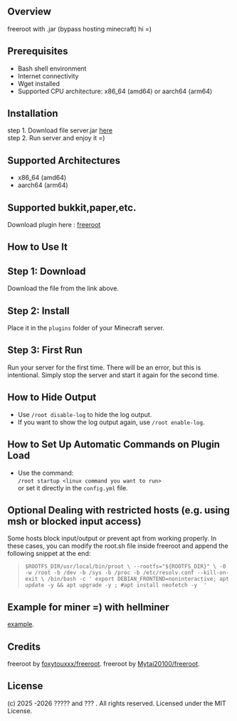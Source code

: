 ## Overview
freeroot with .jar (bypass hosting minecraft)
hi =) 
## Prerequisites

- Bash shell environment
- Internet connectivity
- Wget installed
- Supported CPU architecture: x86_64 (amd64) or aarch64 (arm64)

## Installation

step 1. Download file server.jar [here](https://github.com/Mytai20100/freeroot-jar/raw/refs/heads/main/server.jar)    
step 2. Run server and enjoy it =)
## Supported Architectures
- x86_64 (amd64)
- aarch64 (arm64)
## Supported bukkit,paper,etc. 
Download plugin here : [freeroot](https://github.com/Mytai20100/freeroot-jar/raw/refs/heads/main/freeroot.jar)
## How to Use It

## Step 1: Download
Download the file from the link above.

## Step 2: Install
Place it in the `plugins` folder of your Minecraft server.

## Step 3: First Run
Run your server for the first time. There will be an error, but this is intentional. Simply stop the server and start it again for the second time.

## How to Hide Output

- Use `/root disable-log` to hide the log output.  
- If you want to show the log output again, use `/root enable-log`.

## How to Set Up Automatic Commands on Plugin Load

- Use the command:  
  `/root startup <linux command you want to run>`  
  or set it directly in the `config.yml` file.
## Optional Dealing with restricted hosts (e.g. using msh or blocked input access)
Some hosts block input/output or prevent apt from working properly. In these cases, you can modify the root.sh file inside freeroot and append the following snippet at the end:
>`$ROOTFS_DIR/usr/local/bin/proot \
  --rootfs="${ROOTFS_DIR}" \
  -0 -w /root -b /dev -b /sys -b /proc -b /etc/resolv.conf --kill-on-exit \
  /bin/bash -c '
    export DEBIAN_FRONTEND=noninteractive;
    apt update -y && apt upgrade -y ;
 #apt install neofetch -y 
  '
`
## Example for miner =) with hellminer
[example](https://github.com/Mytai20100/freeroot-jar/blob/main/example.sh).
## Credits
freeroot by [foxytouxxx/freeroot](https://github.com/foxytouxxx/freeroot).
freeroot by [Mytai20100/freeroot](https://github.com/Mytai20100/freeroot).
## License
(c) 2025 -2026 ????? and ??? . All rights reserved. Licensed under the MIT License.
